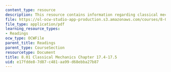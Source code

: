 ```yaml
---
content_type: resource
description: This resource contains information regarding classical mechanics.
file: https://ol-ocw-studio-app-production.s3.amazonaws.com/courses/8-01sc-classical-mechanics-fall-2016/e17fdde87d87c481aa99d68ebba27b87_MIT8_01F16_chapter17.4_17.5.pdf
file_type: application/pdf
learning_resource_types:
- Readings
ocw_type: OCWFile
parent_title: Readings
parent_type: CourseSection
resourcetype: Document
title: 8.01 Classical Mechanics Chapter 17.4-17.5
uid: e17fdde8-7d87-c481-aa99-d68ebba27b87
---
```

